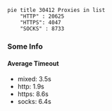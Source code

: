
```mermaid
pie title 30412 Proxies in list
    "HTTP" : 20625
    "HTTPS": 4047
    "SOCKS" : 8733
```

### Some Info
#### Average Timeout

- mixed: 3.5s
- http: 1.9s
- https: 8.6s
- socks: 6.4s